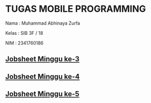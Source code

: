 # TUGAS MOBILE PROGRAMMING

Nama    : Muhammad Abhinaya Zurfa

Kelas   : SIB 3F / 18

NIM     : 2341760186 

## [Jobsheet Minggu ke-3 ](https://github.com/abhixyz1/MOBILE-SEMESTER-5/tree/master/week-3)
## [Jobsheet Minggu ke-4 ](https://github.com/abhixyz1/MOBILE-SEMESTER-5/tree/master/week-4/)
## [Jobsheet Minggu ke-5 ](https://github.com/abhixyz1/MOBILE-SEMESTER-5/tree/master/week-5/layout_flutter)